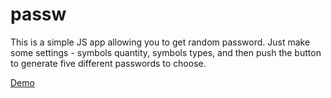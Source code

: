 # passw
This is a simple JS app allowing you to get random password.
Just make some settings - symbols quantity, symbols types, and then push the button to generate 
five different passwords to choose.

[Demo](https://white01312.github.io/passw/)
